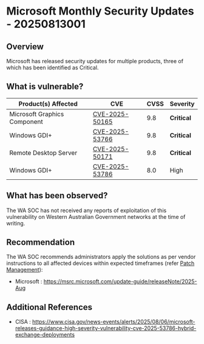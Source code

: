 # Microsoft Monthly Security Updates - 20250813001

## Overview

Microsoft has released security updates for multiple products, three of which has been identified as Critical.

## What is vulnerable?

| Product(s) Affected | CVE                                                                                                                                      | CVSS         | Severity                                                       |
| ------------------- |  ---------------------------------------------------------------------------------------------------------------------------------------- | ------------ | -------------------------------------------------------------- |
| Microsoft Graphics Component  | [CVE-2025-50165](https://nvd.nist.gov/vuln/detail/CVE-2025-50165) | 9.8 | **Critical** |
| Windows GDI+  | [CVE-2025-53766](https://nvd.nist.gov/vuln/detail/CVE-2025-53766)| 9.8 | **Critical** |
| Remote Desktop Server  | [CVE-2025-50171](https://nvd.nist.gov/vuln/detail/CVE-2025-50171) | 9.8 | **Critical** |
| Windows GDI+  | [CVE-2025-53786](https://nvd.nist.gov/vuln/detail/CVE-2025-53786) | 8.0 | High |

## What has been observed?

The WA SOC has not received any reports of exploitation of this vulnerability on Western Australian Government networks at the time of writing.

## Recommendation

The WA SOC recommends administrators apply the solutions as per vendor instructions to all affected devices within expected timeframes (refer [Patch Management](../guidelines/patch-management.md)):

- Microsoft : <https://msrc.microsoft.com/update-guide/releaseNote/2025-Aug> 

## Additional References

- CISA : <https://www.cisa.gov/news-events/alerts/2025/08/06/microsoft-releases-guidance-high-severity-vulnerability-cve-2025-53786-hybrid-exchange-deployments>
